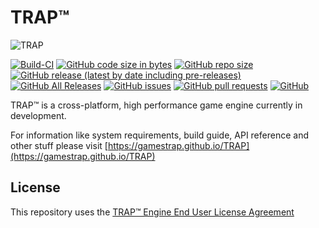 # TRAP™

![TRAP](Branding/TRAP.gif?raw=true "TRAP")

[![Build-CI](https://github.com/GamesTrap/TRAP/actions/workflows/build.yml/badge.svg)](https://github.com/GamesTrap/TRAP/actions/workflows/build.yml)
[![GitHub code size in bytes](https://img.shields.io/github/languages/code-size/GamesTrap/TRAP)](https://github.com/GamesTrap/TRAP)
[![GitHub repo size](https://img.shields.io/github/repo-size/GamesTrap/TRAP)](https://github.com/GamesTrap/TRAP)
[![GitHub release (latest by date including pre-releases)](https://img.shields.io/github/v/release/GamesTrap/TRAP?include_prereleases)](https://github.com/GamesTrap/TRAP/releases)
[![GitHub All Releases](https://img.shields.io/github/downloads/GamesTrap/TRAP/total)](https://github.com/GamesTrap/TRAP/releases)
[![GitHub issues](https://img.shields.io/github/issues/GamesTrap/TRAP)](https://github.com/GamesTrap/TRAP/issues?q=is%3Aopen+is%3Aissue)
[![GitHub pull requests](https://img.shields.io/github/issues-pr/GamesTrap/TRAP)](https://github.com/GamesTrap/TRAP/pulls?q=is%3Aopen+is%3Apr)
[![GitHub](https://img.shields.io/badge/license-TRAP%E2%84%A2%20Engine%20EULA-lightgrey)](https://gamestrap.github.io/TRAP/pages/eula.html)

TRAP™ is a cross-platform, high performance game engine currently in development.  

For information like system requirements, build guide, API reference and other stuff please visit [https://gamestrap.github.io/TRAP](https://gamestrap.github.io/TRAP)

## License

This repository uses the [TRAP™ Engine End User License Agreement](https://gamestrap.github.io/TRAP/pages/eula.html)
